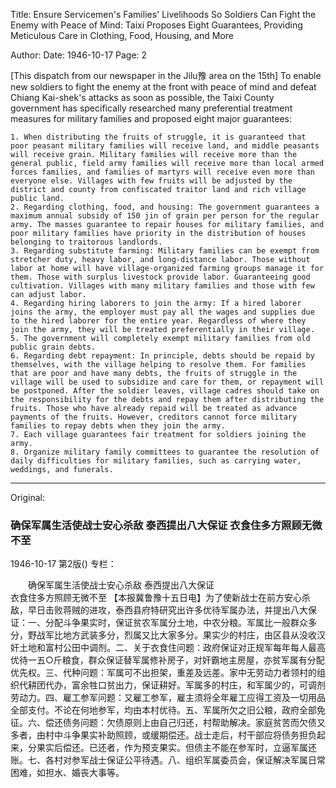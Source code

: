 Title: Ensure Servicemen's Families' Livelihoods So Soldiers Can Fight the Enemy with Peace of Mind: Taixi Proposes Eight Guarantees, Providing Meticulous Care in Clothing, Food, Housing, and More

Author: 
Date: 1946-10-17
Page: 2

[This dispatch from our newspaper in the Jilu豫 area on the 15th] To enable new soldiers to fight the enemy at the front with peace of mind and defeat Chiang Kai-shek's attacks as soon as possible, the Taixi County government has specifically researched many preferential treatment measures for military families and proposed eight major guarantees:

	1. When distributing the fruits of struggle, it is guaranteed that poor peasant military families will receive land, and middle peasants will receive grain. Military families will receive more than the general public, field army families will receive more than local armed forces families, and families of martyrs will receive even more than everyone else. Villages with few fruits will be adjusted by the district and county from confiscated traitor land and rich village public land.
	2. Regarding clothing, food, and housing: The government guarantees a maximum annual subsidy of 150 jin of grain per person for the regular army. The masses guarantee to repair houses for military families, and poor military families have priority in the distribution of houses belonging to traitorous landlords.
	3. Regarding substitute farming: Military families can be exempt from stretcher duty, heavy labor, and long-distance labor. Those without labor at home will have village-organized farming groups manage it for them. Those with surplus livestock provide labor. Guaranteeing good cultivation. Villages with many military families and those with few can adjust labor.
	4. Regarding hiring laborers to join the army: If a hired laborer joins the army, the employer must pay all the wages and supplies due to the hired laborer for the entire year. Regardless of where they join the army, they will be treated preferentially in their village.
	5. The government will completely exempt military families from old public grain debts.
	6. Regarding debt repayment: In principle, debts should be repaid by themselves, with the village helping to resolve them. For families that are poor and have many debts, the fruits of struggle in the village will be used to subsidize and care for them, or repayment will be postponed. After the soldier leaves, village cadres should take on the responsibility for the debts and repay them after distributing the fruits. Those who have already repaid will be treated as advance payments of the fruits. However, creditors cannot force military families to repay debts when they join the army.
	7. Each village guarantees fair treatment for soldiers joining the army.
	8. Organize military family committees to guarantee the resolution of daily difficulties for military families, such as carrying water, weddings, and funerals.



<hr /> 

Original: 


### 确保军属生活使战士安心杀敌  泰西提出八大保证  衣食住多方照顾无微不至

1946-10-17
第2版()
专栏：

　　确保军属生活使战士安心杀敌
    泰西提出八大保证   
    衣食住多方照顾无微不至
    【本报冀鲁豫十五日电】为了使新战士在前方安心杀敌，早日击败蒋贼的进攻，泰西县府特研究出许多优待军属办法，并提出八大保证：一、分配斗争果实时，保证贫农军属分土地，中农分粮。军属比一般群众多分，野战军比地方武装多分，烈属又比大家多分。果实少的村庄，由区县从没收汉奸土地和富村公田中调剂。二、关于衣食住问题：政府保证对正规军每年每人最高优待一五○斤粮食，群众保证替军属修补房子，对奸霸地主房屋，亦贫军属有分配优先权。三、代种问题：军属可不出担架，重差及远差。家中无劳动力者领村的组织代耕团代办，富余牲口贫出力，保证耕好。军属多的村庄，和军属少的，可调剂劳动力。四、雇工参军问题：又雇工参军，雇主须将全年雇工应得工资及一切用品全部支付。不论在何地参军，均由本村优待。五、军属所欠之旧公粮，政府全部免征。六、偿还债务问题：欠债原则上由自己归还，村帮助解决。家庭贫苦而欠债又多者，由村中斗争果实补助照顾，或缓期偿还。战士走后，村干部应将债务担负起来，分果实后偿还。已还者，作为预支果实。但债主不能在参军时，立逼军属还账。七、各村对参军战士保证公平待遇。八、组织军属委员会，保证解决军属日常困难，如担水、婚丧大事等。
